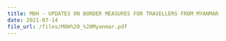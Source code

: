 ```yaml
---
title: MOH - UPDATES ON BORDER MEASURES FOR TRAVELLERS FROM MYANMAR
date: 2021-07-14
file_url: /files/MOH%20_%20Myanmar.pdf
---
```

